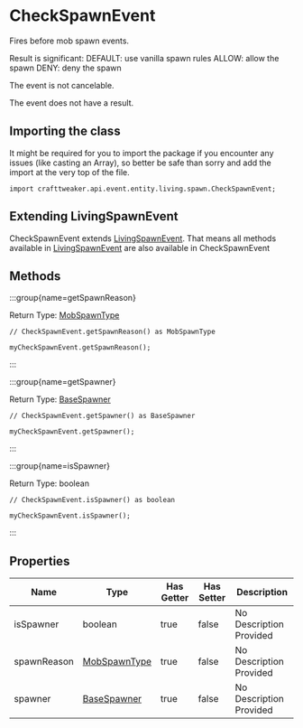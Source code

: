 # CheckSpawnEvent

Fires before mob spawn events.

 Result is significant:
 DEFAULT: use vanilla spawn rules
 ALLOW:   allow the spawn
 DENY:    deny the spawn

The event is not cancelable.

The event does not have a result.

## Importing the class

It might be required for you to import the package if you encounter any issues (like casting an Array), so better be safe than sorry and add the import at the very top of the file.
```zenscript
import crafttweaker.api.event.entity.living.spawn.CheckSpawnEvent;
```


## Extending LivingSpawnEvent

CheckSpawnEvent extends [LivingSpawnEvent](/vanilla/api/event/entity/living/spawn/LivingSpawnEvent). That means all methods available in [LivingSpawnEvent](/vanilla/api/event/entity/living/spawn/LivingSpawnEvent) are also available in CheckSpawnEvent

## Methods

:::group{name=getSpawnReason}

Return Type: [MobSpawnType](/vanilla/api/entity/MobSpawnType)

```zenscript
// CheckSpawnEvent.getSpawnReason() as MobSpawnType

myCheckSpawnEvent.getSpawnReason();
```

:::

:::group{name=getSpawner}

Return Type: [BaseSpawner](/vanilla/api/world/BaseSpawner)

```zenscript
// CheckSpawnEvent.getSpawner() as BaseSpawner

myCheckSpawnEvent.getSpawner();
```

:::

:::group{name=isSpawner}

Return Type: boolean

```zenscript
// CheckSpawnEvent.isSpawner() as boolean

myCheckSpawnEvent.isSpawner();
```

:::


## Properties

| Name | Type | Has Getter | Has Setter | Description |
|------|------|------------|------------|-------------|
| isSpawner | boolean | true | false | No Description Provided |
| spawnReason | [MobSpawnType](/vanilla/api/entity/MobSpawnType) | true | false | No Description Provided |
| spawner | [BaseSpawner](/vanilla/api/world/BaseSpawner) | true | false | No Description Provided |

